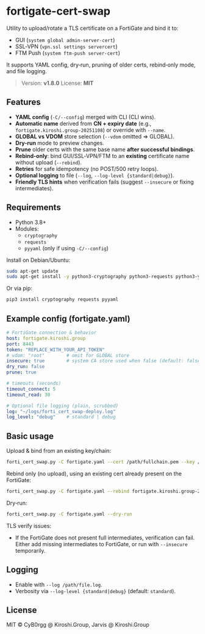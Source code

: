 # fortigate-cert-swap

Utility to upload/rotate a TLS certificate on a FortiGate and bind it to:
- GUI (`system global admin-server-cert`)
- SSL‑VPN (`vpn.ssl settings servercert`)
- FTM Push (`system ftm-push server-cert`)

It supports YAML config, dry‑run, pruning of older certs, rebind‑only mode, and file logging.

> Version: **v1.8.0**
> License: **MIT**

## Features
- **YAML config** (`-C/--config`) merged with CLI (CLI wins).
- **Automatic name** derived from **CN + expiry date** (e.g., `fortigate.kiroshi.group-20251108`) or override with `--name`.
- **GLOBAL vs VDOM** store selection (`--vdom` omitted ⇒ GLOBAL).
- **Dry-run** mode to preview changes.
- **Prune** older certs with the same base name **after successful bindings**.
- **Rebind-only**: bind GUI/SSL‑VPN/FTM to an **existing** certificate name without upload (`--rebind`).
- **Retries** for safe idempotency (no POST/500 retry loops).
- **Optional logging** to file (`--log`, `--log-level {standard|debug}`).
- **Friendly TLS hints** when verification fails (suggest `--insecure` or fixing intermediates).

## Requirements
- Python 3.8+
- Modules:
  - `cryptography`
  - `requests`
  - `pyyaml` (only if using `-C/--config`)

Install on Debian/Ubuntu:
```bash
sudo apt-get update
sudo apt-get install -y python3-cryptography python3-requests python3-yaml
```

Or via pip:
```bash
pip3 install cryptography requests pyyaml
```

## Example config (fortigate.yaml)

```yaml
# FortiGate connection & behavior
host: fortigate.kiroshi.group
port: 8443
token: "REPLACE_WITH_YOUR_API_TOKEN"
# vdom: "root"        # omit for GLOBAL store
insecure: true        # system CA store used when false (default: false)
dry_run: false
prune: true

# timeouts (seconds)
timeout_connect: 5
timeout_read: 30

# Optional file logging (plain, scrubbed)
log: "~/logs/forti_cert_swap-deploy.log"
log_level: "debug"    # standard | debug
```

## Basic usage
Upload & bind from an existing key/chain:
```bash
forti_cert_swap.py -C fortigate.yaml --cert /path/fullchain.pem --key /path/privkey.pem
```

Rebind only (no upload), using an existing cert already present on the FortiGate:
```bash
forti_cert_swap.py -C fortigate.yaml --rebind fortigate.kiroshi.group-20251108
```

Dry‑run:
```bash
forti_cert_swap.py -C fortigate.yaml --dry-run
```

TLS verify issues:
- If the FortiGate does not present full intermediates, verification can fail. Either add missing intermediates to FortiGate, or run with `--insecure` temporarily.

## Logging
- Enable with `--log /path/file.log`.
- Verbosity via `--log-level {standard|debug}` (default: `standard`).

## License
MIT © CyB0rgg @ Kiroshi.Group, Jarvis @ Kiroshi.Group
